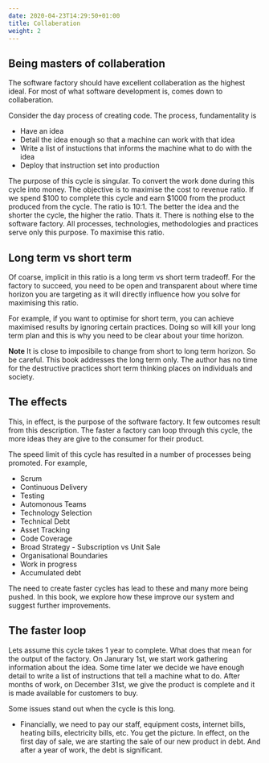```yaml
---
date: 2020-04-23T14:29:50+01:00
title: Collaberation
weight: 2
---
```


## Being masters of collaberation
The software factory should have excellent collaberation as the highest ideal. For most of what software development is, comes down to
collaberation.

Consider the day process of creating code. The process, fundamentality is
- Have an idea
- Detail the idea enough so that a machine can work with that idea
- Write a list of instuctions that informs the machine what to do with the idea
- Deploy that instruction set into production

The purpose of this cycle is singular. To convert the work done during this cycle into money. The objective is to maximise the cost to revenue ratio. If we spend $100 to complete this cycle and earn $1000 from the product produced from the cycle. The ratio is 10:1. The better the idea and the shorter the cycle, the higher the ratio. Thats it. There is nothing else to the software factory. All processes, technologies, methodologies and practices serve only this purpose. To maximise this ratio.

## Long term vs short term
Of coarse, implicit in this ratio is a long term vs short term tradeoff. For the factory to succeed, you need to be open and transparent about where time horizon you are targeting as it will directly influence how you solve for maximising this ratio.

For example, if you want to optimise for short term, you can achieve maximised results by ignoring certain practices. Doing so will kill your long term plan and this is why you need to be clear about your time horizon.

**Note** It is close to imposibile to change from short to long term horizon. So be careful. This book addresses the long term only. The author has no time for
the destructive practices short term thinking places on individuals and society.

## The effects
This, in effect, is the purpose of the software factory. It few outcomes result from this description. The faster a factory can loop through this cycle, the more ideas they are give to the consumer for their product.

The speed limit of this cycle has resulted in a number of processes being promoted. For example,
- Scrum
- Continuous Delivery
- Testing
- Automonous Teams
- Technology Selection
- Technical Debt
- Asset Tracking
- Code Coverage
- Broad Strategy - Subscription vs Unit Sale
- Organisational Boundaries
- Work in progress
- Accumulated debt

The need to create faster cycles has lead to these and many more being pushed. In this book, we explore how these improve our system and suggest further improvements.

## The faster loop
Lets assume this cycle takes 1 year to complete. What does that mean for the output of the factory. On Janurary 1st, we start work gathering information about the idea. Some time later we decide we have enough detail to write a list of instructions that tell a machine what to do. After months of work, on December 31st,
we give the product is complete and it is made available for customers to buy.

Some issues stand out when the cycle is this long. 
- Financially, we need to pay our staff, equipment costs, internet bills, heating bills, electricity bills, etc. You get the picture. In effect, on the first day of sale, we are starting the sale of our new product in debt. And after a year of work, the debt is significant.